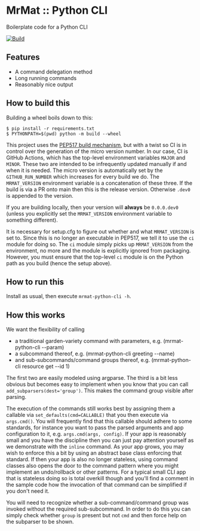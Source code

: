# MrMat :: Python CLI

Boilerplate code for a Python CLI

[![Build](https://github.com/MrMatOrg/mrmat-python-cli/actions/workflows/build.yml/badge.svg)](https://github.com/MrMatOrg/mrmat-python-cli/actions/workflows/build.yml)

## Features

* A command delegation method
* Long running commands
* Reasonably nice output

## How to build this

Building a wheel boils down to this:

```shell
$ pip install -r requirements.txt
$ PYTHONPATH=$(pwd) python -m build --wheel
```

This project uses the [PEP517 build mechanism](https://www.python.org/dev/peps/pep-0517/), but with a twist so CI is in
control over the generation of the micro version number. In our case, CI is GitHub Actions, which has the top-level
environment variables `MAJOR` and `MINOR`. These two are intended to be infrequently updated manually if and when
it is needed. The micro version is automatically set by the `GITHUB_RUN_NUMBER` which increases for every build
we do. The `MRMAT_VERSION` environment variable is a concatenation of these three. If the build is via a PR onto
main then this is the release version. Otherwise `.dev0` is appended to the version.

If you are building locally, then your version will **always** be `0.0.0.dev0` (unless you explicitly set the
`MRMAT_VERSION` environment variable to something different). 

It is necessary for setup.cfg to figure out whether and what `MRMAT_VERSION` is set to. Since this is no longer
an executable in PEP517, we tell it to use the `ci` module for doing so. The `ci` module simply picks up `MRMAT_VERSION`
from the environment, no more and the module is explicitly ignored from packaging. However, you must ensure that
the top-level `ci` module is on the Python path as you build (hence the setup above).

## How to run this

Install as usual, then execute `mrmat-python-cli -h`.

## How this works

We want the flexibility of calling 

* a traditional garden-variety command with parameters, e.g. (mrmat-python-cli --param)
* a subcommand thereof, e.g. (mrmat-python-cli greeting --name)
* and sub-subcommands/command groups thereof, e.g. (mrmat-python-cli resource get --id 1)

The first two are easily modeled using argparse. The third is a bit less obvious but becomes easy to implement
when you know that you can call `add_subparsers(dest='group')`. This makes the command group visible after parsing.

The execution of the commands still works best by assigning them a callable via `set_defaults(cmd=CALLABLE)` that you
then execute via `args.cmd()`. You will frequently find that this callable should adhere to some standards, for instance
you want to pass the parsed arguments and app configuration to it, e.g. `args.cmd(args, config)`. If your app is 
reasonably small and you have the discipline then you can just pay attention yourself as we demonstrate with the
`inline` command. As your app grows, you may wish to enforce this a bit by using an abstract base class enforcing that
standard. If then your app is also no longer stateless, using command classes also opens the door to the command pattern
where you might implement an undo/rollback or other patterns. For a typical small CLI app that is stateless doing so
is total overkill though and you'll find a comment in the sample code how the invocation of that command can be
simplified if you don't need it.

You will need to recognize whether a sub-command/command group was invoked without the required sub-subcommand. In order
to do this you can simply check whether `group` is present but not `cmd` and then force help on the subparser to be
shown.
